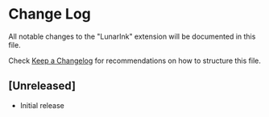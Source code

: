 # Change Log

All notable changes to the "LunarInk" extension will be documented in this file.

Check [Keep a Changelog](http://keepachangelog.com/) for recommendations on how to structure this file.

## [Unreleased]

- Initial release
